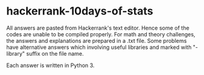 # hackerrank-10days-of-stats

All answers are pasted from Hackerrank's text editor. Hence some of the codes are unable to be compiled properly. For math and theory challenges, the answers and explanations are prepared in a .txt file. Some problems have alternative answers which involving useful libraries and marked with "-library" suffix on the file name.

Each answer is written in Python 3.
